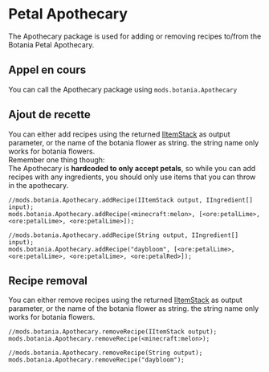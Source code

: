 # Petal Apothecary

The Apothecary package is used for adding or removing recipes to/from the Botania Petal Apothecary.

## Appel en cours

You can call the Apothecary package using `mods.botania.Apothecary`

## Ajout de recette

You can either add recipes using the returned [IItemStack](/Vanilla/Items/IItemStack/) as output parameter, or the name of the botania flower as string. the string name only works for botania flowers.  
Remember one thing though:  
The Apothecary is **hardcoded to only accept petals**, so while you can add recipes with any ingredients, you should only use items that you can throw in the apothecary.

```zenscript
//mods.botania.Apothecary.addRecipe(IItemStack output, IIngredient[] input);
mods.botania.Apothecary.addRecipe(<minecraft:melon>, [<ore:petalLime>, <ore:petalLime>, <ore:petalLime>]);

//mods.botania.Apothecary.addRecipe(String output, IIngredient[] input);
mods.botania.Apothecary.addRecipe("daybloom", [<ore:petalLime>, <ore:petalLime>, <ore:petalLime>, <ore:petalRed>]);
```

## Recipe removal

You can either remove recipes using the returned [IItemStack](/Vanilla/Items/IItemStack/) as output parameter, or the name of the botania flower as string. the string name only works for botania flowers.

```zenscript
//mods.botania.Apothecary.removeRecipe(IItemStack output);
mods.botania.Apothecary.removeRecipe(<minecraft:melon>);

//mods.botania.Apothecary.removeRecipe(String output);
mods.botania.Apothecary.removeRecipe("daybloom");
```